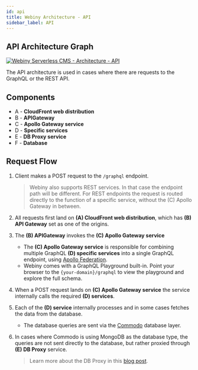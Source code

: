 ```yaml
---
id: api
title: Webiny Architecture - API
sidebar_label: API
---
```


## API Architecture Graph

[![Webiny Serverless CMS - Architecture - API](/img/deep-dive/architecture/webiny-architecture-api.png)](/img/deep-dive/architecture/webiny-architecture-api.png)

The API architecture is used in cases where there are requests to the GraphQL or the REST API.

## Components

- A - **CloudFront web distribution**
- B - **APIGateway**
- C - **Apollo Gateway service**
- D - **Specific services**
- E - **DB Proxy service**
- F - **Database**

## Request Flow

1. Client makes a POST request to the `/graphql` endpoint.

   > Webiny also supports REST services. In that case the endpoint path will be different. For REST endpoints the request is routed directly to the function of a specific service, without the (C) Apollo Gateway in between.

2. All requests first land on **(A) CloudFront web distribution**, which has **(B) API Gateway** set as one of the origins.

3. The **(B) APIGateway** invokes the **(C) Apollo Gateway service**

   - The **(C) Apollo Gateway service** is responsible for combining multiple GraphQL **(D) specific services** into a single GraphQL endpoint, using [Apollo Federation](https://www.apollographql.com/docs/apollo-server/federation/introduction/).
   - Webiny comes with a GraphQL Playground built-in. Point your browser to the `{your-domain}/graphql` to view the playground and explore the full schema.

4. When a POST request lands on **(C) Apollo Gateway service** the service internally calls the required **(D) services**.
5. Each of the **(D) service** internally processes and in some cases fetches the data from the database.
   - The database queries are sent via the [Commodo](/docs/api-development/commodo/introduction) database layer.
6. In cases where Commodo is using MongoDB as the database type, the queries are not sent directly to the database, but rather proxied through **(E) DB Proxy** service.
   > Learn more about the DB Proxy in this [blog post](https://blog.webiny.com/using-aws-lambda-to-create-a-mongodb-connection-proxy-2bb53c4a0af4).
